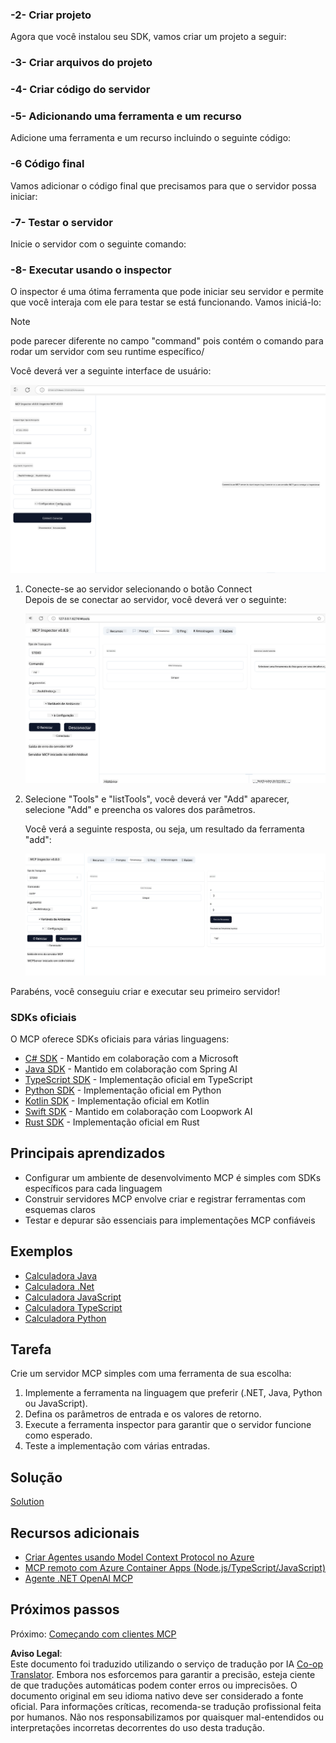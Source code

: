<!--
CO_OP_TRANSLATOR_METADATA:
{
  "original_hash": "262e6e510f0c3fe1e36180eadcd67c33",
  "translation_date": "2025-06-02T17:30:50+00:00",
  "source_file": "03-GettingStarted/01-first-server/README.md",
  "language_code": "br"
}
-->
### -2- Criar projeto

Agora que você instalou seu SDK, vamos criar um projeto a seguir:

### -3- Criar arquivos do projeto

### -4- Criar código do servidor

### -5- Adicionando uma ferramenta e um recurso

Adicione uma ferramenta e um recurso incluindo o seguinte código:

### -6 Código final

Vamos adicionar o código final que precisamos para que o servidor possa iniciar:

### -7- Testar o servidor

Inicie o servidor com o seguinte comando:

### -8- Executar usando o inspector

O inspector é uma ótima ferramenta que pode iniciar seu servidor e permite que você interaja com ele para testar se está funcionando. Vamos iniciá-lo:

> [!NOTE]
> pode parecer diferente no campo "command" pois contém o comando para rodar um servidor com seu runtime específico/

Você deverá ver a seguinte interface de usuário:

![Conectar](../../../../translated_images/connect.141db0b2bd05f096fb1dd91273771fd8b2469d6507656c3b0c9df4b3c5473929.br.png)

1. Conecte-se ao servidor selecionando o botão Connect  
   Depois de se conectar ao servidor, você deverá ver o seguinte:

   ![Conectado](../../../../translated_images/connected.73d1e042c24075d386cacdd4ee7cd748c16364c277d814e646ff2f7b5eefde85.br.png)

2. Selecione "Tools" e "listTools", você deverá ver "Add" aparecer, selecione "Add" e preencha os valores dos parâmetros.

   Você verá a seguinte resposta, ou seja, um resultado da ferramenta "add":

   ![Resultado da execução do add](../../../../translated_images/ran-tool.a5a6ee878c1369ec1e379b81053395252a441799dbf23416c36ddf288faf8249.br.png)

Parabéns, você conseguiu criar e executar seu primeiro servidor!

### SDKs oficiais

O MCP oferece SDKs oficiais para várias linguagens:
- [C# SDK](https://github.com/modelcontextprotocol/csharp-sdk) - Mantido em colaboração com a Microsoft
- [Java SDK](https://github.com/modelcontextprotocol/java-sdk) - Mantido em colaboração com Spring AI
- [TypeScript SDK](https://github.com/modelcontextprotocol/typescript-sdk) - Implementação oficial em TypeScript
- [Python SDK](https://github.com/modelcontextprotocol/python-sdk) - Implementação oficial em Python
- [Kotlin SDK](https://github.com/modelcontextprotocol/kotlin-sdk) - Implementação oficial em Kotlin
- [Swift SDK](https://github.com/modelcontextprotocol/swift-sdk) - Mantido em colaboração com Loopwork AI
- [Rust SDK](https://github.com/modelcontextprotocol/rust-sdk) - Implementação oficial em Rust

## Principais aprendizados

- Configurar um ambiente de desenvolvimento MCP é simples com SDKs específicos para cada linguagem
- Construir servidores MCP envolve criar e registrar ferramentas com esquemas claros
- Testar e depurar são essenciais para implementações MCP confiáveis

## Exemplos

- [Calculadora Java](../samples/java/calculator/README.md)
- [Calculadora .Net](../../../../03-GettingStarted/samples/csharp)
- [Calculadora JavaScript](../samples/javascript/README.md)
- [Calculadora TypeScript](../samples/typescript/README.md)
- [Calculadora Python](../../../../03-GettingStarted/samples/python)

## Tarefa

Crie um servidor MCP simples com uma ferramenta de sua escolha:
1. Implemente a ferramenta na linguagem que preferir (.NET, Java, Python ou JavaScript).
2. Defina os parâmetros de entrada e os valores de retorno.
3. Execute a ferramenta inspector para garantir que o servidor funcione como esperado.
4. Teste a implementação com várias entradas.

## Solução

[Solution](./solution/README.md)

## Recursos adicionais

- [Criar Agentes usando Model Context Protocol no Azure](https://learn.microsoft.com/azure/developer/ai/intro-agents-mcp)
- [MCP remoto com Azure Container Apps (Node.js/TypeScript/JavaScript)](https://learn.microsoft.com/samples/azure-samples/mcp-container-ts/mcp-container-ts/)
- [Agente .NET OpenAI MCP](https://learn.microsoft.com/samples/azure-samples/openai-mcp-agent-dotnet/openai-mcp-agent-dotnet/)

## Próximos passos

Próximo: [Começando com clientes MCP](/03-GettingStarted/02-client/README.md)

**Aviso Legal**:  
Este documento foi traduzido utilizando o serviço de tradução por IA [Co-op Translator](https://github.com/Azure/co-op-translator). Embora nos esforcemos para garantir a precisão, esteja ciente de que traduções automáticas podem conter erros ou imprecisões. O documento original em seu idioma nativo deve ser considerado a fonte oficial. Para informações críticas, recomenda-se tradução profissional feita por humanos. Não nos responsabilizamos por quaisquer mal-entendidos ou interpretações incorretas decorrentes do uso desta tradução.